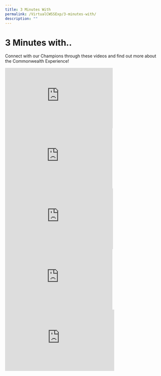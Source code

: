 ```yaml
---
title: 3 Minutes With
permalink: /VirtualCWSSExp/3-minutes-with/
description: ""
---
```

3 Minutes with..
================

  
Connect with our Champions through these videos and find out more about the Commonwealth Experience!


<iframe width="355" height="199" src="https://www.youtube.com/embed/bMZcBmQzfw0" title="2 Minutes with Mr Jacob Tan" frameborder="0" allow="accelerometer; autoplay; clipboard-write; encrypted-media; gyroscope; picture-in-picture" allowfullscreen=""></iframe><br>


<iframe width="354" height="198" src="https://www.youtube.com/embed/OrLyBFVkusE" title="2 minutes with Design Elective Student" frameborder="0" allow="accelerometer; autoplay; clipboard-write; encrypted-media; gyroscope; picture-in-picture" allowfullscreen=""></iframe> <br>

<iframe width="356" height="200" src="https://www.youtube.com/embed/jpMy04T0cFU" title="2 minutes with our Parent Support Group" frameborder="0" allow="accelerometer; autoplay; clipboard-write; encrypted-media; gyroscope; picture-in-picture" allowfullscreen=""></iframe><br>

<iframe width="354" height="199" src="https://www.youtube.com/embed/TDNXtjU92eo" title="2 Minutes with Malay Dancer" frameborder="0" allow="accelerometer; autoplay; clipboard-write; encrypted-media; gyroscope; picture-in-picture" allowfullscreen=""></iframe><br>

<iframe width="360" height="202" src="https://www.youtube.com/embed/QQ4bFGcGDl4" title="2 minutes with our STEM Elective student, Jia Xuan" frameborder="0" allow="accelerometer; autoplay; clipboard-write; encrypted-media; gyroscope; picture-in-picture" allowfullscreen=""></iframe>
